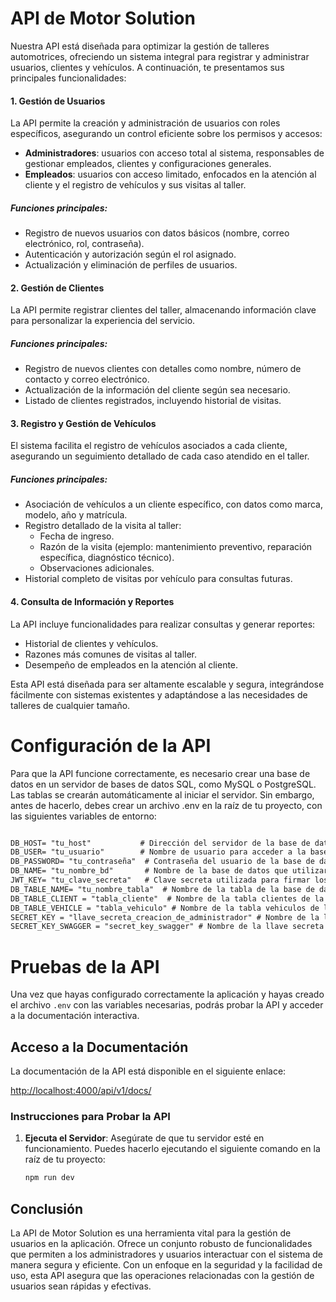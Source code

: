 # API de Motor Solution

Nuestra API está diseñada para optimizar la gestión de talleres automotrices, ofreciendo un sistema integral para registrar y administrar usuarios, clientes y vehículos. A continuación, te presentamos sus principales funcionalidades:

#### 1. **Gestión de Usuarios**  
La API permite la creación y administración de usuarios con roles específicos, asegurando un control eficiente sobre los permisos y accesos:  
- **Administradores**: usuarios con acceso total al sistema, responsables de gestionar empleados, clientes y configuraciones generales.  
- **Empleados**: usuarios con acceso limitado, enfocados en la atención al cliente y el registro de vehículos y sus visitas al taller.  

##### Funciones principales:  
- Registro de nuevos usuarios con datos básicos (nombre, correo electrónico, rol, contraseña).  
- Autenticación y autorización según el rol asignado.  
- Actualización y eliminación de perfiles de usuarios.  

#### 2. **Gestión de Clientes**  
La API permite registrar clientes del taller, almacenando información clave para personalizar la experiencia del servicio.  

##### Funciones principales:  
- Registro de nuevos clientes con detalles como nombre, número de contacto y correo electrónico.  
- Actualización de la información del cliente según sea necesario.  
- Listado de clientes registrados, incluyendo historial de visitas.  

#### 3. **Registro y Gestión de Vehículos**  
El sistema facilita el registro de vehículos asociados a cada cliente, asegurando un seguimiento detallado de cada caso atendido en el taller.  

##### Funciones principales:  
- Asociación de vehículos a un cliente específico, con datos como marca, modelo, año y matrícula.  
- Registro detallado de la visita al taller:  
  - Fecha de ingreso.  
  - Razón de la visita (ejemplo: mantenimiento preventivo, reparación específica, diagnóstico técnico).  
  - Observaciones adicionales.  
- Historial completo de visitas por vehículo para consultas futuras.  

#### 4. **Consulta de Información y Reportes**  
La API incluye funcionalidades para realizar consultas y generar reportes:  
- Historial de clientes y vehículos.  
- Razones más comunes de visitas al taller.  
- Desempeño de empleados en la atención al cliente.  

Esta API está diseñada para ser altamente escalable y segura, integrándose fácilmente con sistemas existentes y adaptándose a las necesidades de talleres de cualquier tamaño.

# Configuración de la API
Para que la API funcione correctamente, es necesario crear una base de datos en un servidor de bases de datos SQL, como MySQL o PostgreSQL. Las tablas se crearán automáticamente al iniciar el servidor. Sin embargo, antes de hacerlo, debes crear un archivo .env en la raíz de tu proyecto, con las siguientes variables de entorno:

```markdown

DB_HOST= "tu_host"           # Dirección del servidor de la base de datos (por ejemplo, "localhost" o "127.0.0.1")
DB_USER= "tu_usuario"        # Nombre de usuario para acceder a la base de datos
DB_PASSWORD= "tu_contraseña"  # Contraseña del usuario de la base de datos
DB_NAME= "tu_nombre_bd"       # Nombre de la base de datos que utilizarás
JWT_KEY= "tu_clave_secreta"   # Clave secreta utilizada para firmar los tokens JWT
DB_TABLE_NAME= "tu_nombre_tabla"  # Nombre de la tabla de la base de datos
DB_TABLE_CLIENT = "tabla_cliente"  # Nombre de la tabla clientes de la base de datos
DB_TABLE_VEHICLE = "tabla_vehiculo" # Nombre de la tabla vehiculos de la base de datos
SECRET_KEY = "llave_secreta_creacion_de_administrador" # Nombre de la llave secreta para creacion del administrador principal
SECRET_KEY_SWAGGER = "secret_key_swagger" # Nombre de la llave secreta para creacion del administrador principal usada para test de api
```

# Pruebas de la API

Una vez que hayas configurado correctamente la aplicación y hayas creado el archivo `.env` con las variables necesarias, podrás probar la API y acceder a la documentación interactiva.

## Acceso a la Documentación

La documentación de la API está disponible en el siguiente enlace:

[http://localhost:4000/api/v1/docs/](http://localhost:4000/api/v1/docs/)

### Instrucciones para Probar la API

1. **Ejecuta el Servidor**: Asegúrate de que tu servidor esté en funcionamiento. Puedes hacerlo ejecutando el siguiente comando en la raíz de tu proyecto:

   ```bash
   npm run dev
   ```

## Conclusión

La API de Motor Solution es una herramienta vital para la gestión de usuarios en la aplicación. Ofrece un conjunto robusto de funcionalidades que permiten a los administradores y usuarios interactuar con el sistema de manera segura y eficiente. Con un enfoque en la seguridad y la facilidad de uso, esta API asegura que las operaciones relacionadas con la gestión de usuarios sean rápidas y efectivas.

